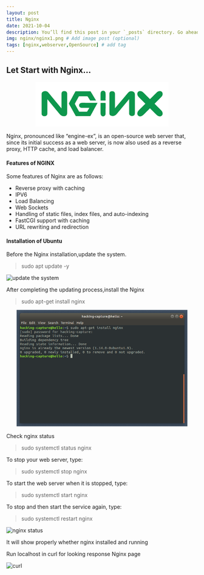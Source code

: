 ```yaml
---
layout: post
title: Nginx
date: 2021-10-04
description: You’ll find this post in your `_posts` directory. Go ahead and edit it and re-build the site to see your changes. # Add post description (optional)
img: nginx/nginx1.png # Add image post (optional)
tags: [nginx,webserver,OpenSource] # add tag
---
```


<h2>Let Start with Nginx...</h2> 
<p align="center">
<img src="/assets/img/nginx/nginx.png" width="350"/>
</p>
Nginx, pronounced like “engine-ex”, is an open-source web server that, since its initial success as a web server, is now also used as a reverse proxy, HTTP cache, and load balancer.


#### Features of NGINX

Some features of Nginx are as follows:

  * Reverse proxy with caching
  * IPV6
  * Load Balancing
  * Web Sockets
  * Handling of static files, index files, and auto-indexing
  * FastCGI support with caching
  * URL rewriting and redirection

#### Installation of Ubuntu 
Before the Nginx installation,update the system.

   > sudo apt update -y

![update the system]({{site.baseurl}}/assets/img/nginx/update.png)

 After completing the updating process,install the Nginx
 
   > sudo apt-get install nginx 

 <p align="center">
  <img src="/assets/img/nginx/nginx_installation.png" width="450"/>
  </p>
 Check nginx status 
 
   > sudo systemctl status nginx 
   
To stop your web server, type:

   > sudo systemctl stop nginx

To start the web server when it is stopped, type:

   > sudo systemctl start nginx


To stop and then start the service again, type:

   > sudo systemctl restart nginx

 ![nginx status]({{site.baseurl}}/assets/img/nginx/nginx_status_check.png)
 
 It will show properly whether nginx installed and running

 Run localhost in curl for looking response Nginx page
 
 ![curl]({{site.baseurl}}/assets/img/nginx/curl_localhost.png)
 
 
